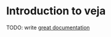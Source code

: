 # Introduction to veja

TODO: write [great documentation](http://jacobian.org/writing/what-to-write/)
